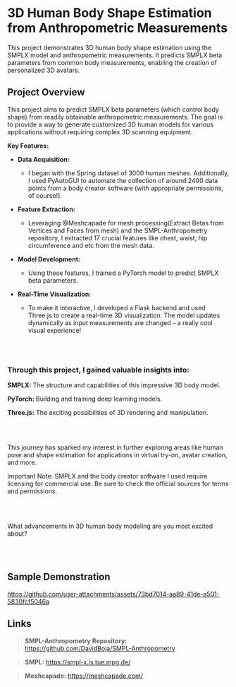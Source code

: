 # 3D Human Body Shape Estimation from Anthropometric Measurements

This project demonstrates 3D human body shape estimation using the SMPLX model and anthropometric measurements. It predicts SMPLX beta parameters from common body measurements, enabling the creation of personalized 3D avatars. 

## Project Overview

This project aims to predict SMPLX beta parameters (which control body shape) from readily obtainable anthropometric measurements.  The goal is to provide a way to generate customized 3D human models for various applications without requiring complex 3D scanning equipment.

**Key Features:**

- **Data Acquisition:**
  - I began with the Spring dataset of 3000 human meshes. Additionally, I used PyAutoGUI to automate the collection of around 2400 data points from a body creator software (with appropriate permissions, of course!).
- **Feature Extraction:**
  - Leveraging @Meshcapade for mesh processing(Extract Betas from Vertices and Faces from mesh) and the SMPL-Anthropometry repository, I extracted 17 crucial features like chest, waist, hip circumference and etc from the mesh data.

- **Model Development:**
  - Using these features, I trained a PyTorch model to predict SMPLX beta parameters.

- **Real-Time Visualization:**
  - To make it interactive, I developed a Flask backend and used Three.js to create a real-time 3D visualization. The model updates dynamically as input measurements are changed – a really cool visual experience!


<br/>
<br/>

### Through this project, I gained valuable insights into:
**SMPLX:** The structure and capabilities of this impressive 3D body model.

**PyTorch:** Building and training deep learning models.

**Three.js:** The exciting possibilities of 3D rendering and manipulation.


<br/>
<br/>


This journey has sparked my interest in further exploring areas like human pose and shape estimation for applications in virtual try-on, avatar creation, and more.

Important Note: SMPLX and the body creator software I used require licensing for commercial use. Be sure to check the official sources for terms and permissions.



<br/>
<br/>


What advancements in 3D human body modeling are you most excited about?


<br/>
<br/>


## Sample Demonstration



https://github.com/user-attachments/assets/73bd7014-aa89-41de-a501-5830fcf5046a




## Links

> **SMPL-Anthropometry Repository:** https://github.com/DavidBoja/SMPL-Anthropometry

> **SMPL:** https://smpl-x.is.tue.mpg.de/

> **Meshcapade:** https://meshcapade.com/
